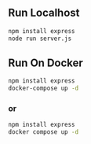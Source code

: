 ## Run Localhost
```sh
npm install express
node run server.js
```

## Run On Docker
```sh
npm install express
docker-compose up -d
```
### or

```sh
npm install express
docker compose up -d
```

